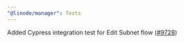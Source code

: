 ```yaml
---
"@linode/manager": Tests
---
```


Added Cypress integration test for Edit Subnet flow ([#9728](https://github.com/linode/manager/pull/9728))
